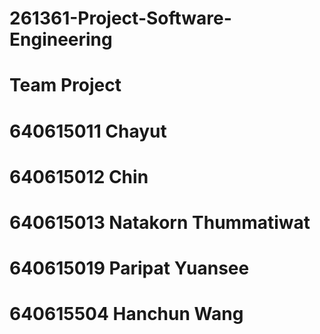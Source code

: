 # 261361-Project-Software-Engineering

# Team Project
<h1> 640615011 Chayut </h1>
<h1>640615012 Chin</h1>
<h1>640615013 Natakorn Thummatiwat</h1>
<h1>640615019 Paripat Yuansee</h1>
<h1>640615504 Hanchun Wang</h1>
<h1></h1>




